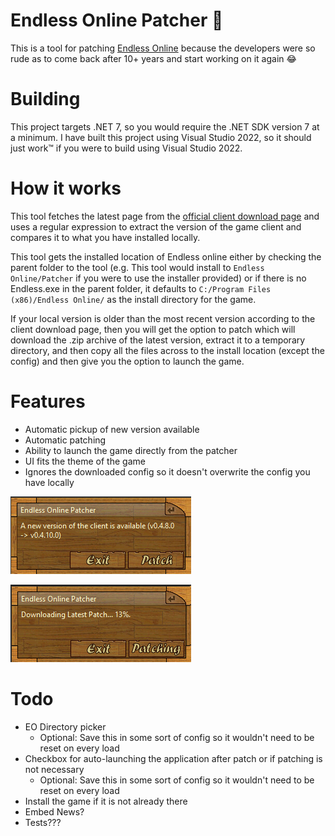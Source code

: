 # Endless Online Patcher 🌙

This is a tool for patching [Endless Online](https://endless-online.com) because the developers were so rude as to come back after 10+ years and start working on it again 😂

# Building

This project targets .NET 7, so you would require the .NET SDK version 7 at a minimum. I have built this project using Visual Studio 2022, so it should just work™️ if you were to build using Visual Studio 2022.

# How it works

This tool fetches the latest page from the [official client download page](https://www.endless-online.com/client/download.html) and uses a regular expression to extract the version of the game client and compares it to what you have installed locally. 

This tool gets the installed location of Endless online either by checking the parent folder to the tool (e.g. This tool would install to `Endless Online/Patcher` if you were to use the installer provided) or if there is no Endless.exe in the parent folder, it defaults to `C:/Program Files (x86)/Endless Online/` as the install directory for the game.

If your local version is older than the most recent version according to the client download page, then you will get the option to patch which will download the .zip archive of the latest version, extract it to a temporary directory, and then copy all the files across to the install location (except the config) and then give you the option to launch the game.

# Features

* Automatic pickup of new version available
* Automatic patching
* Ability to launch the game directly from the patcher
* UI fits the theme of the game
* Ignores the downloaded config so it doesn't overwrite the config you have locally

![New Version Available](./docs/img/new_version.png)

![Patching](./docs/img/patching.png)

# Todo
* EO Directory picker
    * Optional: Save this in some sort of config so it wouldn't need to be reset on every load
* Checkbox for auto-launching the application after patch or if patching is not necessary 
    * Optional: Save this in some sort of config so it wouldn't need to be reset on every load
* Install the game if it is not already there
* Embed News?
* Tests???
